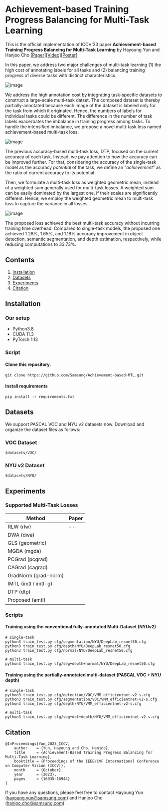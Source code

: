 # Achievement-based Training Progress Balancing for Multi-Task Learning

This is the official implementation of ICCV'23 paper **Achievement-based Training Progress Balancing for Multi-Task Learning** by Hayoung Yun and Hanjoo Cho [[Paper]](https://openaccess.thecvf.com/content/ICCV2023/papers/Yun_Achievement-Based_Training_Progress_Balancing_for_Multi-Task_Learning_ICCV_2023_paper.pdf)[[Video]](https://github.com/Samsung/Achievement-based-MTL/assets/24874629/a0f8d899-0185-426d-be18-5affe3fc8391)[[Poster]](https://github.com/Samsung/Achievement-based-MTL/files/12775627/hanjoo_cho_achievement-based_training_progress_balancing_for_multi-task_learning_iccv_2023.pdf)

In this paper, we address two major challenges of multi-task learning (1) the high cost of annotating labels for all tasks and (2) balancing training progress of diverse tasks with distinct characteristics. 

![image](https://github.com/Samsung/Achievement-based-MTL/assets/24874629/2beb52b8-c727-46f0-b3a5-f396648ba700)

We address the high annotation cost by integrating task-specific datasets to construct a large-scale multi-task datset. The composed dataset is thereby partially-annotated because each image of the dataset is labeled only for the task from which it originated. Hence, the numbers of labels for individual tasks could be different. The difference in the number of task labels exacerbates the imbalance in training progress among tasks. To handle the intensified imbalance, we propose a novel multi-task loss named achievement-based multi-task loss.  

![image](https://github.com/Samsung/Achievement-based-MTL/assets/24874629/650ad209-4660-40fc-8076-cdc9d4d73b46)

The previous accuracy-based multi-task loss, DTP, focused on the current accuracy of each task. Instead, we pay attention to how the accuracy can be improved further. For that, considering the accuracy of the single-task model as the accuracy _potential_ of the task, we define an ”_achievement_” as the ratio of current accuracy to its potential.

Then, we formulate a multi-task loss as weighted geometric mean, instead of a weighted sum generally used for multi-task losses. A weighted sum can be easily dominated by the largest one, if their scales are significantly different. Hence, we employ the weighted geometric mean to multi-task loss to capture the variance in all losses. 

![image](https://github.com/Samsung/Achievement-based-MTL/assets/24874629/71ec91e2-dba6-4f81-913b-51133e9b0bea)

The proposed loss achieved the best multi-task accuracy without incurring training time overhead. Compared to single-task models, the proposed one achieved 1.28%, 1.65%, and 1.18% accuracy improvement in object detection, semantic segmentation, and depth estimation, respectively, while reducing computations to 33.73%.

## Contents
1. [Installation](#installation)
1. [Datasets](#datasets)
1. [Experiments](#experiments)
1. [Citation](#citation)

## Installation

### Our setup
- Python3.8
- CUDA 11.3 
- PyTorch 1.13

### Script

#### Clone this repository.   
```
git clone https://github.com/Samsung/Achievement-based-MTL.git
```
#### Install requirements
```
pip install -r requirements.txt
```

## Datasets
We support PASCAL VOC and NYU v2 datasets now.
Download and organize the dataset files as follows:

### VOC Dataset
```Shell
$datasets/VOC/
```

### NYU v2 Dataset
```Shell
$datasets/NYU/
```

## Experiments 

### Supported Multi-Task Losses

Method | Paper
--| --
RLW (rlw) | --
DWA	(dwa) |
GLS	(geometric) |
MGDA (mgda) |
PCGrad (pcgrad) |
CAGrad (cagrad) |
GradNorm (grad-norm) |
IMTL (imtl / imtl-g) |
DTP	(dtp) |
Proposed (amtl) |


### Scripts

#### Training using the conventional fully-annotated Multi-Dataset (NYUv2)
```
# single-task
python3 train_test.py cfg/segmentation/NYU/DeepLab_resnet50.cfg
python3 train_test.py cfg/depth/NYU/DeepLab_resnet50.cfg
python3 train_test.py cfg/normal/NYU/DeepLab_resnet50.cfg

# multi-task
python3 train_test.py cfg/seg+depth+normal/NYU/DeepLab_resnet50.cfg
```

#### Training using the partially-annotated multi-dataset (PASCAL VOC + NYU depth)

```
# single-task
python3 train_test.py cfg/detection/VOC/VMM_efficientnet-v2-s.cfg
python3 train_test.py cfg/segmentation/VOC/VMM_efficientnet-v2-s.cfg
python3 train_test.py cfg/depth/NYU/VMM_efficientnet-v2-s.cfg

# multi-task
python3 train_test.py cfg/seg+det+depth/NYU/VMM_efficientnet-v2-s.cfg
```

## Citation
```reference
@InProceedings{Yun_2023_ICCV,
    author    = {Yun, Hayoung and Cho, Hanjoo},
    title     = {Achievement-Based Training Progress Balancing for Multi-Task Learning},
    booktitle = {Proceedings of the IEEE/CVF International Conference on Computer Vision (ICCV)},
    month     = {October},
    year      = {2023},
    pages     = {16935-16944}
}
```
If you have any questions, please feel free to contact Hayoung Yun (hayoung.yun@samsung.com) and Hanjoo Cho (hanjoo.cho@samsung.com)
